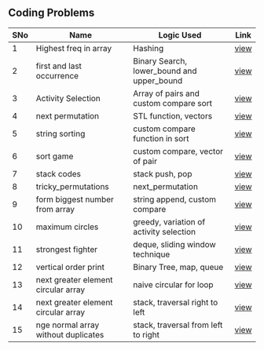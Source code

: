 ## Coding Problems

SNo | Name | Logic Used | Link |
----|------|------------|------|
1 | Highest freq in array | Hashing | [view](highest_freq.cpp)
2 | first and last occurrence | Binary Search, lower_bound and upper_bound | [view](first_last_occurrence.cpp)
3 | Activity Selection | Array of pairs and custom compare sort | [view](activity_selection.cpp) 
4 | next permutation | STL function, vectors | [view](next_permutation.cpp)
5 | string sorting | custom compare function in sort | [view](string_sort.cpp)
6 | sort game | custom compare, vector of pair | [view](sort_game.cpp)
7 | stack codes | stack push, pop | [view](stack_code.cpp)
8 | tricky_permutations | next_permutation | [view](tricky_permutations.cpp)
9 | form biggest number from array | string append, custom compare | [view](form_biggest_number.cpp)
10 | maximum circles | greedy, variation of activity selection | [view](maximum_circles.cpp)
11 | strongest fighter | deque, sliding window technique | [view](strongest_fighter.cpp)
12 | vertical order print | Binary Tree, map, queue | [view](vertical_order_print.cpp)
13 | next greater element circular array | naive circular for loop | [view](next_greater_element_naive.cpp)
14 | next greater element circular array | stack, traversal right to left | [view](NGE_circular_stack.cpp)
15 | nge normal array without duplicates | stack, traversal from left to right | [view](NGE_normal_wo_duplicates.cpp)